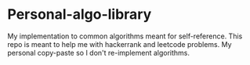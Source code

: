 # Personal-algo-library
My implementation to common algorithms meant for self-reference. This repo is meant to help me with hackerrank and leetcode problems.
My personal copy-paste so I don't re-implement algorithms. 

